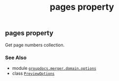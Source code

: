 ﻿---
title: pages property
second_title: GroupDocs.Merger for Python via .NET API References
description: 
type: docs
url: /python-net/groupdocs.merger.domain.options/previewoptions/pages/
is_root: false
weight: 70
---

## pages property


Get page numbers collection.

### See Also
* module [`groupdocs.merger.domain.options`](../../)
* class [`PreviewOptions`](/merger/python-net/groupdocs.merger.domain.options/previewoptions)
